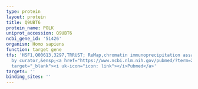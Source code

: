 ```yaml
---
type: protein
layout: protein
title: Q9UBT6
protein_name: POLK
uniprot_accession: Q9UBT6
ncbi_gene_id: '51426'
organism: Homo sapiens
function: target gene
tfs: 'HSF1,Q00613,3297,TRRUST; ReMap,chromatin immunoprecipitation assay; inferred
  by curator,&ensp;<a href="https://www.ncbi.nlm.nih.gov/pubmed/?term=22227292%5Buid%5D"
  target="_blank"><i uk-icon="icon: link"></i>Pubmed</a>'
targets: ''
binding_sites: ''
---
```


